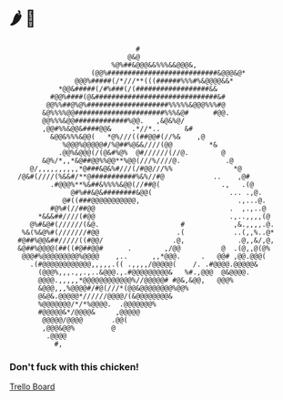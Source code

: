 # 🌶️ 🐔                                                             
                                   #                                 
                                 @&@                                 
                             %@%##&@@@&&%%%&&@@@&,                   
                        (@@%###########################&@@@&@*       
                    @@@%#####(/*///**(((######%%%#%&@@@@&&*          
                *@@&#####(/#%###(/(##################&&              
              #@@%####(@&##############################&#            
             @@%%##@%@%####################%%%%%&@@@%%%#@            
            &@%%%%@@######################%%%&@#      #@@.           
            @@%%%&@@#############%@@.   ,&@&%@/                      
            ,@@#%%&@@&####@@&     .*//*..      &#                    
              &@@&%%%&@@(   *@%///((##@@#(//%&    ,@                 
                 %@@@%@@@@@#/%@##%@&&////(@@         *&              
                .@@%&@@@(/(@&#%@%  @#//////(//@.        @            
            &@%/*,,*&@##@@%%@@**%@@(///%////@.           .@          
         @/,,,,,,,,,,*@###&@&%#///(/#@@///%%               *@        
      /@&#(////(%&&#/**@###########%&%//#@            ..    ,@#      
              .#@@@%**%&##&%%%%&@@(//##@(               .,   .(@     
                   @#%##&@&########&@@(                   ... .,@.   
                 @#((###@@@@@@@@@@@,                        .,...@.  
              #@%#(//##@@                                 .  ,.,..@  
           *&&&##////(#@@                                 .,..,,,,(@ 
         @%#&@#(//////(&@.                    #            ,&.,,,,.@.
       %&(%&@%#(///////#@@                   .(            ..(,,%..@*
      #@##%@@&##/////((#@@/                 .@,             .@,,&/,@,
      &@##%@@@@(##((#@##@@#      .        ,/@@          @  .(@,,@(@% 
       @@@#%@@@@@@@@@%@@@@    ,..      ,,*@@@.     .   @@# ,@@.@@@(  
         .(#@@@@@@@@@@@@,,,,,.(( .,,,,/@@@@@(    /. .#@@@@.@@@@@&    
           (@@@%,,,.,,.,..&@@@.,.#@@@@@@@@@&   %#.,@@@  @&@@@@.      
           @@@@.,,,,,*@@@@@@@@@@@@%//@@@@@# #@&,&@@,   @@@%          
           &@@@,,,%@@@@#/#@(///*(@@&@@@@@@@@%@@%                     
           @&@&.@@@@@*//////@@@@/(&@@@@@@@@&                         
           %@@@@@@@/*/*%@@@@.  .@@@@@@@%                             
           #@@@@@&*/@@@@&     ,@@@@@                                 
            @@@@@/@@@@       .@@(                                    
            ,@@@&@@%         @                                       
             .@@@@                                                   
               #,                                                    


### Don't fuck with this chicken!
[Trello Board](https://trello.com/b/ukfAJEwb/spicy-chicken)
